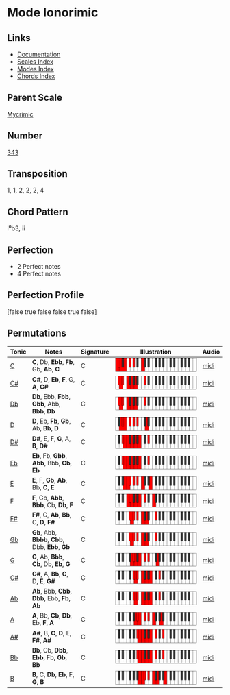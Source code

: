 # Mode Ionorimic

## Links

- [Documentation](README.md)
- [Scales Index](Scales.md)
- [Modes Index](Modes.md)
- [Chords Index](Chords.md)

## Parent Scale

[Mycrimic](ScaleMycrimic.md)

## Number

[343](https://ianring.com/musictheory/scales/343)

## Transposition

1, 1, 2, 2, 2, 4

## Chord Pattern

i⁰b3, ii

## Perfection

- 2 Perfect notes
- 4 Perfect notes

## Perfection Profile

[false true false false true false]

## Permutations

| Tonic | Notes | Signature | Illustration | Audio |
|-------|-------|-----------|--------------|-------|
| [C](ModeCNaturalIonorimic.md) | **C**, Db, **Ebb**, **Fb**, Gb, **Ab**, **C** | C | ![CNaturalIonorimic](ModeCNaturalIonorimic.png) | [midi](https://github.com/edipermadi/music/blob/main/docs/ModeCNaturalIonorimic.mid?raw=true) |
| [C#](ModeCSharpIonorimic.md) | **C#**, D, **Eb**, **F**, G, **A**, **C#** | C | ![CSharpIonorimic](ModeCSharpIonorimic.png) | [midi](https://github.com/edipermadi/music/blob/main/docs/ModeCSharpIonorimic.mid?raw=true) |
| [Db](ModeDFlatIonorimic.md) | **Db**, Ebb, **Fbb**, **Gbb**, Abb, **Bbb**, **Db** | C | ![DFlatIonorimic](ModeDFlatIonorimic.png) | [midi](https://github.com/edipermadi/music/blob/main/docs/ModeDFlatIonorimic.mid?raw=true) |
| [D](ModeDNaturalIonorimic.md) | **D**, Eb, **Fb**, **Gb**, Ab, **Bb**, **D** | C | ![DNaturalIonorimic](ModeDNaturalIonorimic.png) | [midi](https://github.com/edipermadi/music/blob/main/docs/ModeDNaturalIonorimic.mid?raw=true) |
| [D#](ModeDSharpIonorimic.md) | **D#**, E, **F**, **G**, A, **B**, **D#** | C | ![DSharpIonorimic](ModeDSharpIonorimic.png) | [midi](https://github.com/edipermadi/music/blob/main/docs/ModeDSharpIonorimic.mid?raw=true) |
| [Eb](ModeEFlatIonorimic.md) | **Eb**, Fb, **Gbb**, **Abb**, Bbb, **Cb**, **Eb** | C | ![EFlatIonorimic](ModeEFlatIonorimic.png) | [midi](https://github.com/edipermadi/music/blob/main/docs/ModeEFlatIonorimic.mid?raw=true) |
| [E](ModeENaturalIonorimic.md) | **E**, F, **Gb**, **Ab**, Bb, **C**, **E** | C | ![ENaturalIonorimic](ModeENaturalIonorimic.png) | [midi](https://github.com/edipermadi/music/blob/main/docs/ModeENaturalIonorimic.mid?raw=true) |
| [F](ModeFNaturalIonorimic.md) | **F**, Gb, **Abb**, **Bbb**, Cb, **Db**, **F** | C | ![FNaturalIonorimic](ModeFNaturalIonorimic.png) | [midi](https://github.com/edipermadi/music/blob/main/docs/ModeFNaturalIonorimic.mid?raw=true) |
| [F#](ModeFSharpIonorimic.md) | **F#**, G, **Ab**, **Bb**, C, **D**, **F#** | C | ![FSharpIonorimic](ModeFSharpIonorimic.png) | [midi](https://github.com/edipermadi/music/blob/main/docs/ModeFSharpIonorimic.mid?raw=true) |
| [Gb](ModeGFlatIonorimic.md) | **Gb**, Abb, **Bbbb**, **Cbb**, Dbb, **Ebb**, **Gb** | C | ![GFlatIonorimic](ModeGFlatIonorimic.png) | [midi](https://github.com/edipermadi/music/blob/main/docs/ModeGFlatIonorimic.mid?raw=true) |
| [G](ModeGNaturalIonorimic.md) | **G**, Ab, **Bbb**, **Cb**, Db, **Eb**, **G** | C | ![GNaturalIonorimic](ModeGNaturalIonorimic.png) | [midi](https://github.com/edipermadi/music/blob/main/docs/ModeGNaturalIonorimic.mid?raw=true) |
| [G#](ModeGSharpIonorimic.md) | **G#**, A, **Bb**, **C**, D, **E**, **G#** | C | ![GSharpIonorimic](ModeGSharpIonorimic.png) | [midi](https://github.com/edipermadi/music/blob/main/docs/ModeGSharpIonorimic.mid?raw=true) |
| [Ab](ModeAFlatIonorimic.md) | **Ab**, Bbb, **Cbb**, **Dbb**, Ebb, **Fb**, **Ab** | C | ![AFlatIonorimic](ModeAFlatIonorimic.png) | [midi](https://github.com/edipermadi/music/blob/main/docs/ModeAFlatIonorimic.mid?raw=true) |
| [A](ModeANaturalIonorimic.md) | **A**, Bb, **Cb**, **Db**, Eb, **F**, **A** | C | ![ANaturalIonorimic](ModeANaturalIonorimic.png) | [midi](https://github.com/edipermadi/music/blob/main/docs/ModeANaturalIonorimic.mid?raw=true) |
| [A#](ModeASharpIonorimic.md) | **A#**, B, **C**, **D**, E, **F#**, **A#** | C | ![ASharpIonorimic](ModeASharpIonorimic.png) | [midi](https://github.com/edipermadi/music/blob/main/docs/ModeASharpIonorimic.mid?raw=true) |
| [Bb](ModeBFlatIonorimic.md) | **Bb**, Cb, **Dbb**, **Ebb**, Fb, **Gb**, **Bb** | C | ![BFlatIonorimic](ModeBFlatIonorimic.png) | [midi](https://github.com/edipermadi/music/blob/main/docs/ModeBFlatIonorimic.mid?raw=true) |
| [B](ModeBNaturalIonorimic.md) | **B**, C, **Db**, **Eb**, F, **G**, **B** | C | ![BNaturalIonorimic](ModeBNaturalIonorimic.png) | [midi](https://github.com/edipermadi/music/blob/main/docs/ModeBNaturalIonorimic.mid?raw=true) |
